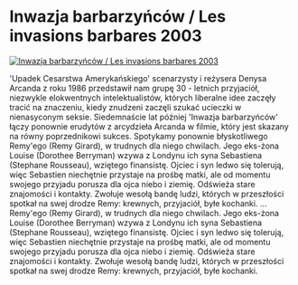 Inwazja barbarzyńców / Les invasions barbares 2003 
=============
[![Inwazja barbarzyńców / Les invasions barbares 2003 ](http://vidos.pl/images/player.gif)](http://vidos.pl/inwazja-barbarzyncow-les-invasions-barbares-2003)

 'Upadek Cesarstwa Amerykańskiego' scenarzysty i reżysera Denysa Arcanda z roku 1986 przedstawił nam grupę 30 - letnich przyjaciół, niezwykle elokwentnych intelektualistów, których liberalne idee zaczęły tracić na znaczeniu, kiedy znudzeni zaczęli szukać ucieczki w nienasyconym seksie. Siedemnaście lat później 'Inwazja barbarzyńców' łączy ponownie erudytów z arcydzieła Arcanda w filmie, który jest skazany na równy poprzednikowi sukces. Spotykamy ponownie błyskotliwego Remy'ego (Remy Girard), w trudnych dla niego chwilach. Jego eks-żona Louise (Dorothee Berryman) wzywa z Londynu ich syna Sebastiena (Stephane Rousseau), wziętego finansistę. Ojciec i syn ledwo się tolerują, więc Sebastien niechętnie przystaje na prośbę matki, ale od momentu swojego przyjadu porusza dla ojca niebo i ziemię. Odświeża stare znajomości i kontakty. Zwołuje wesołą bandę ludzi, których w przeszłości spotkał na swej drodze Remy: krewnych, przyjaciół, byłe kochanki.   ... Remy'ego (Remy Girard), w trudnych dla niego chwilach. Jego eks-żona Louise (Dorothee Berryman) wzywa z Londynu ich syna Sebastiena (Stephane Rousseau), wziętego finansistę. Ojciec i syn ledwo się tolerują, więc Sebastien niechętnie przystaje na prośbę matki, ale od momentu swojego przyjadu porusza dla ojca niebo i ziemię. Odświeża stare znajomości i kontakty. Zwołuje wesołą bandę ludzi, których w przeszłości spotkał na swej drodze Remy: krewnych, przyjaciół, byłe kochanki.
